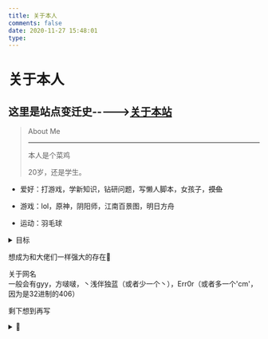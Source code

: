 ```yaml
---
title: 关于本人
comments: false
date: 2020-11-27 15:48:01
type: 
---
```


# 关于本人

## 这里是站点变迁史----->[关于本站](/about/site.html)

> About Me
>
> ---
>
> 本人是个菜鸡
>
> 20岁，还是学生。

- 爱好：打游戏，学新知识，钻研问题，写懒人脚本，女孩子，~~摸鱼~~

- 游戏：lol，原神，阴阳师，江南百景图，明日方舟

- 运动：羽毛球

<details>
<summary>目标</summary>
短期目标：进入buu单项WEB排行榜第一页</br>
长期目标：在CTF比赛中独立拿下题目</br>
未来目标：成为一名网络安全工程师</br>
</details>


想成为和大佬们一样强大的存在👀

<div class="info">
  关于网名</br>一般会有gyy，方啵啵，丶浅伴独蓝（或者少一个丶），Err0r（或者多一个'cm'，因为是32进制的406）
</div>



剩下想到再写

<details>
<summary>👀</summary>
原神(天空岛)：方啵啵 uid:104210713</br>
明日方舟(官服)：浅伴独蓝#6196</br>
阴阳师(春之樱)：丶浅伴独蓝 id:784746</br>
<del>江南百景图(ios)：方啵啵 账号:mlcf7rrfgly</del> 长草惹</br>
<del>剑网三：剑胆琴心 方啵啵</del> 草几米高惹
</details>



